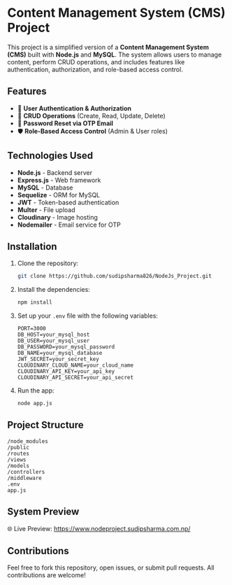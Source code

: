 # Content Management System (CMS) Project

This project is a simplified version of a **Content Management System (CMS)** built with **Node.js** and **MySQL**. The system allows users to manage content, perform CRUD operations, and includes features like authentication, authorization, and role-based access control.

## Features

- 🔐 **User Authentication & Authorization**
- 📝 **CRUD Operations** (Create, Read, Update, Delete)
- 📧 **Password Reset via OTP Email**
- 🛡️ **Role-Based Access Control** (Admin & User roles)

## Technologies Used

- **Node.js** - Backend server
- **Express.js** - Web framework
- **MySQL** - Database
- **Sequelize** - ORM for MySQL
- **JWT** - Token-based authentication
- **Multer** - File upload
- **Cloudinary** - Image hosting
- **Nodemailer** - Email service for OTP

## Installation

1. Clone the repository:
    ```bash
    git clone https://github.com/sudipsharma826/NodeJs_Project.git
    ```
2. Install the dependencies:
    ```bash
    npm install
    ```
3. Set up your `.env` file with the following variables:
    ```
    PORT=3000
    DB_HOST=your_mysql_host
    DB_USER=your_mysql_user
    DB_PASSWORD=your_mysql_password
    DB_NAME=your_mysql_database
    JWT_SECRET=your_secret_key
    CLOUDINARY_CLOUD_NAME=your_cloud_name
    CLOUDINARY_API_KEY=your_api_key
    CLOUDINARY_API_SECRET=your_api_secret
    ```

4. Run the app:
    ```bash
    node app.js
    ```

## Project Structure

```
/node_modules
/public
/routes
/views
/models
/controllers
/middleware
.env
app.js
```

## System Preview
🌐 Live Preview: https://www.nodeproject.sudipsharma.com.np/

## Contributions

Feel free to fork this repository, open issues, or submit pull requests. All contributions are welcome!
